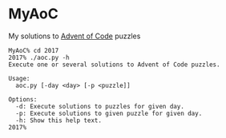 # MyAoC
My solutions to [Advent of Code](http://adventofcode.com/) puzzles

```
MyAoC% cd 2017
2017% ./aoc.py -h
Execute one or several solutions to Advent of Code puzzles.

Usage:
  aoc.py [-day <day> [-p <puzzle]]

Options:
  -d: Execute solutions to puzzles for given day.
  -p: Execute solutions to given puzzle for given day.
  -h: Show this help text.
2017%
```
